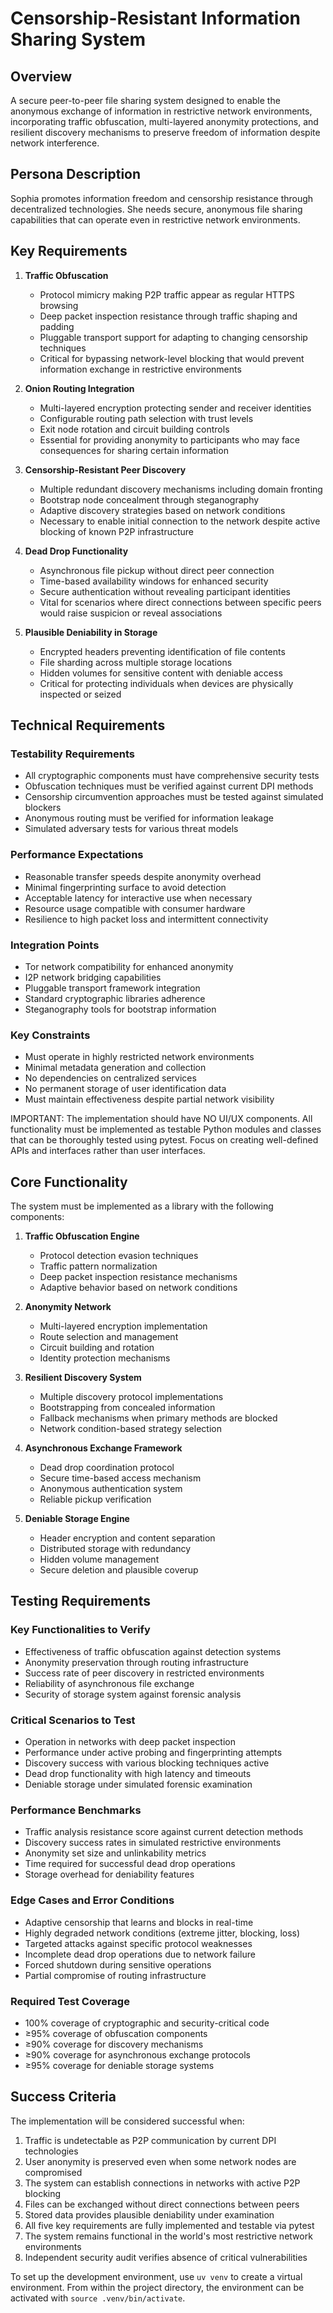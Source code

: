 # Censorship-Resistant Information Sharing System

## Overview
A secure peer-to-peer file sharing system designed to enable the anonymous exchange of information in restrictive network environments, incorporating traffic obfuscation, multi-layered anonymity protections, and resilient discovery mechanisms to preserve freedom of information despite network interference.

## Persona Description
Sophia promotes information freedom and censorship resistance through decentralized technologies. She needs secure, anonymous file sharing capabilities that can operate even in restrictive network environments.

## Key Requirements
1. **Traffic Obfuscation**
   - Protocol mimicry making P2P traffic appear as regular HTTPS browsing
   - Deep packet inspection resistance through traffic shaping and padding
   - Pluggable transport support for adapting to changing censorship techniques
   - Critical for bypassing network-level blocking that would prevent information exchange in restrictive environments

2. **Onion Routing Integration**
   - Multi-layered encryption protecting sender and receiver identities
   - Configurable routing path selection with trust levels
   - Exit node rotation and circuit building controls
   - Essential for providing anonymity to participants who may face consequences for sharing certain information

3. **Censorship-Resistant Peer Discovery**
   - Multiple redundant discovery mechanisms including domain fronting
   - Bootstrap node concealment through steganography
   - Adaptive discovery strategies based on network conditions
   - Necessary to enable initial connection to the network despite active blocking of known P2P infrastructure

4. **Dead Drop Functionality**
   - Asynchronous file pickup without direct peer connection
   - Time-based availability windows for enhanced security
   - Secure authentication without revealing participant identities
   - Vital for scenarios where direct connections between specific peers would raise suspicion or reveal associations

5. **Plausible Deniability in Storage**
   - Encrypted headers preventing identification of file contents
   - File sharding across multiple storage locations
   - Hidden volumes for sensitive content with deniable access
   - Critical for protecting individuals when devices are physically inspected or seized

## Technical Requirements
### Testability Requirements
- All cryptographic components must have comprehensive security tests
- Obfuscation techniques must be verified against current DPI methods
- Censorship circumvention approaches must be tested against simulated blockers
- Anonymous routing must be verified for information leakage
- Simulated adversary tests for various threat models

### Performance Expectations
- Reasonable transfer speeds despite anonymity overhead
- Minimal fingerprinting surface to avoid detection
- Acceptable latency for interactive use when necessary
- Resource usage compatible with consumer hardware
- Resilience to high packet loss and intermittent connectivity

### Integration Points
- Tor network compatibility for enhanced anonymity
- I2P network bridging capabilities
- Pluggable transport framework integration
- Standard cryptographic libraries adherence
- Steganography tools for bootstrap information

### Key Constraints
- Must operate in highly restricted network environments
- Minimal metadata generation and collection
- No dependencies on centralized services
- No permanent storage of user identification data
- Must maintain effectiveness despite partial network visibility

IMPORTANT: The implementation should have NO UI/UX components. All functionality must be implemented as testable Python modules and classes that can be thoroughly tested using pytest. Focus on creating well-defined APIs and interfaces rather than user interfaces.

## Core Functionality
The system must be implemented as a library with the following components:

1. **Traffic Obfuscation Engine**
   - Protocol detection evasion techniques
   - Traffic pattern normalization
   - Deep packet inspection resistance mechanisms
   - Adaptive behavior based on network conditions

2. **Anonymity Network**
   - Multi-layered encryption implementation
   - Route selection and management
   - Circuit building and rotation
   - Identity protection mechanisms

3. **Resilient Discovery System**
   - Multiple discovery protocol implementations
   - Bootstrapping from concealed information
   - Fallback mechanisms when primary methods are blocked
   - Network condition-based strategy selection

4. **Asynchronous Exchange Framework**
   - Dead drop coordination protocol
   - Secure time-based access mechanism
   - Anonymous authentication system
   - Reliable pickup verification

5. **Deniable Storage Engine**
   - Header encryption and content separation
   - Distributed storage with redundancy
   - Hidden volume management
   - Secure deletion and plausible coverup

## Testing Requirements
### Key Functionalities to Verify
- Effectiveness of traffic obfuscation against detection systems
- Anonymity preservation through routing infrastructure
- Success rate of peer discovery in restricted environments
- Reliability of asynchronous file exchange
- Security of storage system against forensic analysis

### Critical Scenarios to Test
- Operation in networks with deep packet inspection
- Performance under active probing and fingerprinting attempts
- Discovery success with various blocking techniques active
- Dead drop functionality with high latency and timeouts
- Deniable storage under simulated forensic examination

### Performance Benchmarks
- Traffic analysis resistance score against current detection methods
- Discovery success rates in simulated restrictive environments
- Anonymity set size and unlinkability metrics
- Time required for successful dead drop operations
- Storage overhead for deniability features

### Edge Cases and Error Conditions
- Adaptive censorship that learns and blocks in real-time
- Highly degraded network conditions (extreme jitter, blocking, loss)
- Targeted attacks against specific protocol weaknesses
- Incomplete dead drop operations due to network failure
- Forced shutdown during sensitive operations
- Partial compromise of routing infrastructure

### Required Test Coverage
- 100% coverage of cryptographic and security-critical code
- ≥95% coverage of obfuscation components
- ≥90% coverage for discovery mechanisms
- ≥90% coverage for asynchronous exchange protocols
- ≥95% coverage for deniable storage systems

## Success Criteria
The implementation will be considered successful when:

1. Traffic is undetectable as P2P communication by current DPI technologies
2. User anonymity is preserved even when some network nodes are compromised
3. The system can establish connections in networks with active P2P blocking
4. Files can be exchanged without direct connections between peers
5. Stored data provides plausible deniability under examination
6. All five key requirements are fully implemented and testable via pytest
7. The system remains functional in the world's most restrictive network environments
8. Independent security audit verifies absence of critical vulnerabilities

To set up the development environment, use `uv venv` to create a virtual environment. From within the project directory, the environment can be activated with `source .venv/bin/activate`.